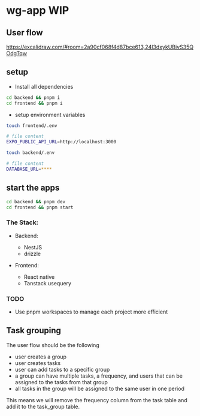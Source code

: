 # wg-app WIP

## User flow

https://excalidraw.com/#room=2a90cf068f4d87bce613,24I3dxykUBivS35QOdgTqw

## setup

- Install all dependencies

```bash
cd backend && pnpm i
cd frontend && pnpm i
```

- setup environment variables

```bash
touch frontend/.env

# file content
EXPO_PUBLIC_API_URL=http://localhost:3000

touch backend/.env

# file content
DATABASE_URL=****
```

## start the apps

```bash
cd backend && pnpm dev
cd frontend && pnpm start
```

### The Stack:

- Backend:

  - NestJS
  - drizzle

- Frontend:
  - React native
  - Tanstack usequery

### TODO

- Use pnpm workspaces to manage each project more efficient

## Task grouping

The user flow should be the following

- user creates a group
- user creates tasks
- user can add tasks to a specific group
- a group can have multiple tasks, a frequency, and users that can be assigned to the tasks from that group
- all tasks in the group will be assigned to the same user in one period

This means we will remove the frequency column from the task table and add it to the task_group table.
